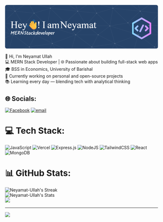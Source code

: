 <img src="https://github.com/Niamot-Ullah/Niamot-Ullah/blob/main/github-header-image%20(3).png">

👋 Hi, I'm Neyamat Ullah<br>💻 MERN Stack Developer | 🌐 Passionate about building full-stack web apps<br>🎓 BSS in Economics, University of Barishal<br>🔭 Currently working on personal and open-source projects<br>📚 Learning every day — blending tech with analytical thinking<br>



## 🌐 Socials:
[![Facebook](https://img.shields.io/badge/Facebook-%231877F2.svg?logo=Facebook&logoColor=white)](https://facebook.com/niamot.ullah.652643)
[![email](https://img.shields.io/badge/Email-D14836?logo=gmail&logoColor=white)](mailto:niamotullah009@gmail.com) 

# 💻 Tech Stack:
![JavaScript](https://img.shields.io/badge/javascript-%23323330.svg?style=for-the-badge&logo=javascript&logoColor=%23F7DF1E) ![Vercel](https://img.shields.io/badge/vercel-%23000000.svg?style=for-the-badge&logo=vercel&logoColor=white) ![Express.js](https://img.shields.io/badge/express.js-%23404d59.svg?style=for-the-badge&logo=express&logoColor=%2361DAFB) ![NodeJS](https://img.shields.io/badge/node.js-6DA55F?style=for-the-badge&logo=node.js&logoColor=white) ![TailwindCSS](https://img.shields.io/badge/tailwindcss-%2338B2AC.svg?style=for-the-badge&logo=tailwind-css&logoColor=white) ![React](https://img.shields.io/badge/react-%2320232a.svg?style=for-the-badge&logo=react&logoColor=%2361DAFB) ![MongoDB](https://img.shields.io/badge/MongoDB-%234ea94b.svg?style=for-the-badge&logo=mongodb&logoColor=white)
# 📊 GitHub Stats:
![Neyamat-Ullah's Streak](https://github-readme-streak-stats.herokuapp.com/?user=Neyamat-Ullah&theme=default&hide_border=false) <br/>
![Neyamat-Ullah's Stats](https://github-readme-stats.vercel.app/api?username=Neyamat-Ullah&theme=default&show_icons=true&hide_border=false&count_private=true) <br/>
![](https://github-readme-stats.vercel.app/api/top-langs/?username=Niamot-Ullah&theme=defaul&hide_border=false&include_all_commits=true&count_private=false&layout=compact)



---
[![](https://visitcount.itsvg.in/api?id=Niamot-Ullah&icon=0&color=0)](https://visitcount.itsvg.in)



  
<!-- Proudly created with GPRM ( https://gprm.itsvg.in ) -->
